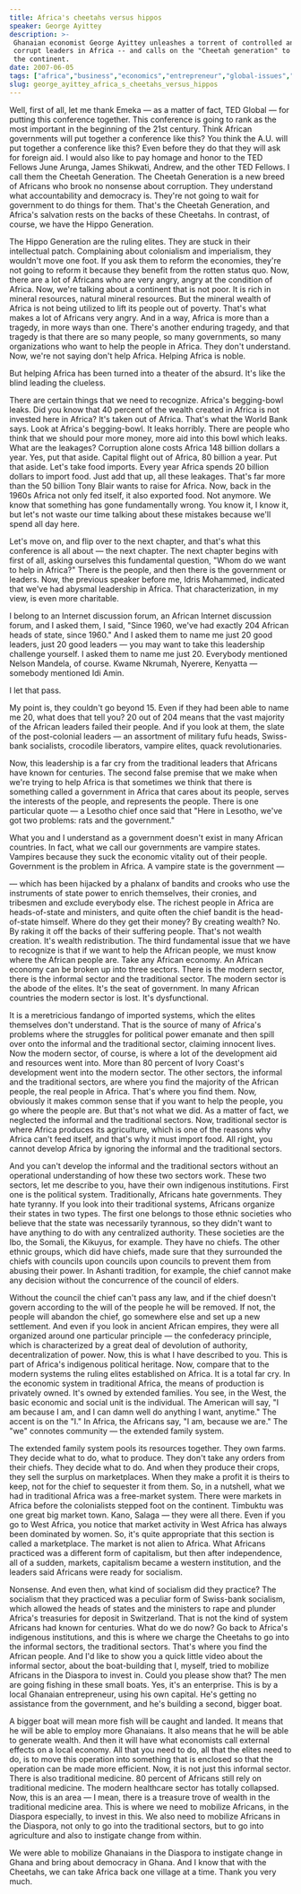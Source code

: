 ```yaml
---
title: Africa's cheetahs versus hippos
speaker: George Ayittey
description: >-
 Ghanaian economist George Ayittey unleashes a torrent of controlled anger toward
 corrupt leaders in Africa -- and calls on the "Cheetah generation" to take back
 the continent.
date: 2007-06-05
tags: ["africa","business","economics","entrepreneur","global-issues","philanthropy","corruption","global-development"]
slug: george_ayittey_africa_s_cheetahs_versus_hippos
---
```


Well, first of all, let me thank Emeka — as a matter of fact, TED Global — for putting
this conference together. This conference is going to rank as the most important in the
beginning of the 21st century. Think African governments will put together a conference
like this? You think the A.U. will put together a conference like this? Even before they
do that they will ask for foreign aid. I would also like to pay homage and honor to the
TED Fellows June Arunga, James Shikwati, Andrew, and the other TED Fellows. I call them
the Cheetah Generation. The Cheetah Generation is a new breed of Africans who brook no
nonsense about corruption. They understand what accountability and democracy is. They're
not going to wait for government to do things for them. That's the Cheetah Generation, and
Africa's salvation rests on the backs of these Cheetahs. In contrast, of course, we have
the Hippo Generation.

The Hippo Generation are the ruling elites. They are stuck in their intellectual patch.
Complaining about colonialism and imperialism, they wouldn't move one foot. If you ask
them to reform the economies, they're not going to reform it because they benefit from the
rotten status quo. Now, there are a lot of Africans who are very angry, angry at the
condition of Africa. Now, we're talking about a continent that is not poor. It is rich in
mineral resources, natural mineral resources. But the mineral wealth of Africa is not
being utilized to lift its people out of poverty. That's what makes a lot of Africans very
angry. And in a way, Africa is more than a tragedy, in more ways than one. There's another
enduring tragedy, and that tragedy is that there are so many people, so many governments,
so many organizations who want to help the people in Africa. They don't understand. Now,
we're not saying don't help Africa. Helping Africa is noble.

But helping Africa has been turned into a theater of the absurd. It's like the blind
leading the clueless.

There are certain things that we need to recognize. Africa's begging-bowl leaks. Did you
know that 40 percent of the wealth created in Africa is not invested here in Africa? It's
taken out of Africa. That's what the World Bank says. Look at Africa's begging-bowl. It
leaks horribly. There are people who think that we should pour more money, more aid into
this bowl which leaks. What are the leakages? Corruption alone costs Africa 148 billion
dollars a year. Yes, put that aside. Capital flight out of Africa, 80 billion a year. Put
that aside. Let's take food imports. Every year Africa spends 20 billion dollars to import
food. Just add that up, all these leakages. That's far more than the 50 billion Tony Blair
wants to raise for Africa. Now, back in the 1960s Africa not only fed itself, it also
exported food. Not anymore. We know that something has gone fundamentally wrong. You know
it, I know it, but let's not waste our time talking about these mistakes because we'll
spend all day here.

Let's move on, and flip over to the next chapter, and that's what this conference is all
about — the next chapter. The next chapter begins with first of all, asking ourselves this
fundamental question, "Whom do we want to help in Africa?" There is the people, and then
there is the government or leaders. Now, the previous speaker before me, Idris Mohammed,
indicated that we've had abysmal leadership in Africa. That characterization, in my view,
is even more charitable.

I belong to an Internet discussion forum, an African Internet discussion forum, and I
asked them, I said, "Since 1960, we've had exactly 204 African heads of state, since
1960." And I asked them to name me just 20 good leaders, just 20 good leaders — you may
want to take this leadership challenge yourself. I asked them to name me just 20.
Everybody mentioned Nelson Mandela, of course. Kwame Nkrumah, Nyerere, Kenyatta — somebody
mentioned Idi Amin.

I let that pass.

My point is, they couldn't go beyond 15. Even if they had been able to name me 20, what
does that tell you? 20 out of 204 means that the vast majority of the African leaders
failed their people. And if you look at them, the slate of the post-colonial leaders — an
assortment of military fufu heads, Swiss-bank socialists, crocodile liberators, vampire
elites, quack revolutionaries.

Now, this leadership is a far cry from the traditional leaders that Africans have known
for centuries. The second false premise that we make when we're trying to help Africa is
that sometimes we think that there is something called a government in Africa that cares
about its people, serves the interests of the people, and represents the people. There is
one particular quote — a Lesotho chief once said that "Here in Lesotho, we've got two
problems: rats and the government."

What you and I understand as a government doesn't exist in many African countries. In
fact, what we call our governments are vampire states. Vampires because they suck the
economic vitality out of their people. Government is the problem in Africa. A vampire
state is the government — 

— which has been hijacked by a phalanx of bandits and crooks who use the instruments of
state power to enrich themselves, their cronies, and tribesmen and exclude everybody else.
The richest people in Africa are heads-of-state and ministers, and quite often the chief
bandit is the head-of-state himself. Where do they get their money? By creating wealth?
No. By raking it off the backs of their suffering people. That's not wealth creation. It's
wealth redistribution. The third fundamental issue that we have to recognize is that if we
want to help the African people, we must know where the African people are. Take any
African economy. An African economy can be broken up into three sectors. There is the
modern sector, there is the informal sector and the traditional sector. The modern sector
is the abode of the elites. It's the seat of government. In many African countries the
modern sector is lost. It's dysfunctional.

It is a meretricious fandango of imported systems, which the elites themselves don't
understand. That is the source of many of Africa's problems where the struggles for
political power emanate and then spill over onto the informal and the traditional sector,
claiming innocent lives. Now the modern sector, of course, is where a lot of the
development aid and resources went into. More than 80 percent of Ivory Coast's development
went into the modern sector. The other sectors, the informal and the traditional sectors,
are where you find the majority of the African people, the real people in Africa. That's
where you find them. Now, obviously it makes common sense that if you want to help the
people, you go where the people are. But that's not what we did. As a matter of fact, we
neglected the informal and the traditional sectors. Now, traditional sector is where
Africa produces its agriculture, which is one of the reasons why Africa can't feed itself,
and that's why it must import food. All right, you cannot develop Africa by ignoring the
informal and the traditional sectors.

And you can't develop the informal and the traditional sectors without an operational
understanding of how these two sectors work. These two sectors, let me describe to you,
have their own indigenous institutions. First one is the political system. Traditionally,
Africans hate governments. They hate tyranny. If you look into their traditional systems,
Africans organize their states in two types. The first one belongs to those ethnic
societies who believe that the state was necessarily tyrannous, so they didn't want to
have anything to do with any centralized authority. These societies are the Ibo, the
Somali, the Kikuyus, for example. They have no chiefs. The other ethnic groups, which did
have chiefs, made sure that they surrounded the chiefs with councils upon councils upon
councils to prevent them from abusing their power. In Ashanti tradition, for example, the
chief cannot make any decision without the concurrence of the council of
elders.

Without the council the chief can't pass any law, and if the chief doesn't govern
according to the will of the people he will be removed. If not, the people will abandon
the chief, go somewhere else and set up a new settlement. And even if you look in ancient
African empires, they were all organized around one particular principle — the confederacy
principle, which is characterized by a great deal of devolution of authority,
decentralization of power. Now, this is what I have described to you. This is part of
Africa's indigenous political heritage. Now, compare that to the modern systems the ruling
elites established on Africa. It is a total far cry. In the economic system in traditional
Africa, the means of production is privately owned. It's owned by extended families. You
see, in the West, the basic economic and social unit is the individual. The American will
say, "I am because I am, and I can damn well do anything I want, anytime." The accent is
on the "I." In Africa, the Africans say, "I am, because we are." The "we" connotes
community — the extended family system.

The extended family system pools its resources together. They own farms. They decide what
to do, what to produce. They don't take any orders from their chiefs. They decide what to
do. And when they produce their crops, they sell the surplus on marketplaces. When they
make a profit it is theirs to keep, not for the chief to sequester it from them. So, in a
nutshell, what we had in traditional Africa was a free-market system. There were markets
in Africa before the colonialists stepped foot on the continent. Timbuktu was one great
big market town. Kano, Salaga — they were all there. Even if you go to West Africa, you
notice that market activity in West Africa has always been dominated by women. So, it's
quite appropriate that this section is called a marketplace. The market is not alien to
Africa. What Africans practiced was a different form of capitalism, but then after
independence, all of a sudden, markets, capitalism became a western institution, and the
leaders said Africans were ready for socialism.

Nonsense. And even then, what kind of socialism did they practice? The socialism that they
practiced was a peculiar form of Swiss-bank socialism, which allowed the heads of states
and the ministers to rape and plunder Africa's treasuries for deposit in Switzerland. That
is not the kind of system Africans had known for centuries. What do we do now? Go back to
Africa's indigenous institutions, and this is where we charge the Cheetahs to go into the
informal sectors, the traditional sectors. That's where you find the African people. And
I'd like to show you a quick little video about the informal sector, about the
boat-building that I, myself, tried to mobilize Africans in the Diaspora to invest in.
Could you please show that? The men are going fishing in these small boats. Yes, it's an
enterprise. This is by a local Ghanaian entrepreneur, using his own capital. He's getting
no assistance from the government, and he's building a second, bigger boat.

A bigger boat will mean more fish will be caught and landed. It means that he will be able
to employ more Ghanaians. It also means that he will be able to generate wealth. And then
it will have what economists call external effects on a local economy. All that you need
to do, all that the elites need to do, is to move this operation into something that is
enclosed so that the operation can be made more efficient. Now, it is not just this
informal sector. There is also traditional medicine. 80 percent of Africans still rely on
traditional medicine. The modern healthcare sector has totally collapsed. Now, this is an
area — I mean, there is a treasure trove of wealth in the traditional medicine area. This
is where we need to mobilize Africans, in the Diaspora especially, to invest in this. We
also need to mobilize Africans in the Diaspora, not only to go into the traditional
sectors, but to go into agriculture and also to instigate change from within.

We were able to mobilize Ghanaians in the Diaspora to instigate change in Ghana and bring
about democracy in Ghana. And I know that with the Cheetahs, we can take Africa back one
village at a time. Thank you very much.

<!--
ad_duration=3.33
comment_count=103
event="TEDGlobal 2007"
external_start_time=0
has_talk_citation=0
intro_duration=11.82
is_subtitle_required="False"
is_talk_featured="True"
language="en"
language_swap="False"
native_language="en"
number_of_related_talks=6
number_of_speakers=1
number_of_subtitled_videos=22
number_of_tags=8
number_of_talk_download_languages=22
number_of_talk_more_resources=2
number_of_talk_recommendations=0
number_of_talks_take_actions=0
post_ad_duration=0.83
published_timestamp="2007-07-30 10:32:00"
recording_date="2007-06-05"
speaker_description="Economist"
speaker_is_published=1
speaker_name="George Ayittey"
talk_name="Africa's cheetahs versus hippos"
talks_tags=["africa","business","economics","entrepreneur","global-issues","philanthropy","corruption","global-development"]
talks_take_action=[]
url_audio="https://download.ted.com/talks/GeorgeAyittey_2007G.mp3?apikey=acme-roadrunner"
url_photo_speaker="https://pe.tedcdn.com/images/ted/13918_254x191.jpg"
url_photo_talk="https://pe.tedcdn.com/images/ted/74643ff40cb7b9c9b179287654eef20ab9162245_1600x1200.jpg"
url_webpage="https://www.ted.com/talks/george_ayittey_africa_s_cheetahs_versus_hippos"
video_type_name="TED Stage Talk"
-->